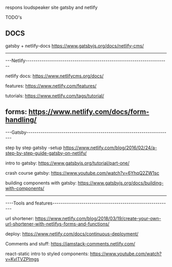 respons loudspeaker site
gatsby and netlify

TODO's


DOCS
--------------------------------------------------------------------------------
gatsby + netlify-docs
https://www.gatsbyjs.org/docs/netlify-cms/

--------------------------------------------------------------------------------
---Netlify----------------------------------------------------------------------

netlify docs:
https://www.netlifycms.org/docs/

features:
https://www.netlify.com/features/

tutorials:
https://www.netlify.com/tags/tutorial/

forms:
https://www.netlify.com/docs/form-handling/
--------------------------------------------------------------------------------
---Gatsby-----------------------------------------------------------------------

step by step gatsby -setup
https://www.netlify.com/blog/2016/02/24/a-step-by-step-guide-gatsby-on-netlify/

intro to gatsby:
https://www.gatsbyjs.org/tutorial/part-one/

crash course gatsby:
https://www.youtube.com/watch?v=6YhqQ2ZW1sc

building components with gatsby:
https://www.gatsbyjs.org/docs/building-with-components/


--------------------------------------------------------------------------------
----Tools and features----------------------------------------------------------

url shortener:
https://www.netlify.com/blog/2018/03/19/create-your-own-url-shortener-with-netlifys-forms-and-functions/

deploy:
https://www.netlify.com/docs/continuous-deployment/

Comments and stuff:
https://jamstack-comments.netlify.com/

react-static intro to styled components:
https://www.youtube.com/watch?v=KvlTVZPlmgs


